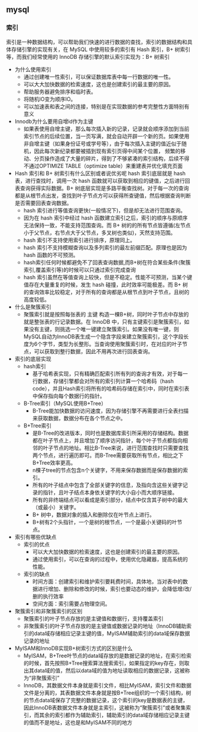 ## mysql

### 索引
索引是一种数据结构，可以帮助我们快速的进行数据的查找，索引的数据结构和具体存储引擎的实现有关，在 MySQL 中使用较多的索引有 Hash 索引，B+ 树索引等，而我们经常使用的 InnoDB 存储引擎的默认索引实现为：B+ 树索引
* 为什么使用索引
  * 通过创建唯一性索引，可以保证数据库表中每一行数据的唯一性。
  * 可以大大加快数据的检索速度，这也是创建索引的最主要的原因。
  * 帮助服务器避免排序和临时表。
  * 将随机IO变为顺序IO。
  * 可以加速表和表之间的连接，特别是在实现数据的参考完整性方面特别有意义
* Innodb为什么要用自增id作为主键
  * 如果表使用自增主键，那么每次插入新的记录，记录就会顺序添加到当前索引节点的后续位置，当一页写满，就会自动开辟一个新的页。如果使用非自增主键（如果身份证号或学号等），由于每次插入主键的值近似于随机，因此每次新纪录都要被插到现有索引页得中间某个位置， 频繁的移动、分页操作造成了大量的碎片，得到了不够紧凑的索引结构，后续不得不通过OPTIMIZE TABLE（optimize table）来重建表并优化填充页面
* Hash 索引和 B+ 树索引有什么区别或者说优劣呢
hash 索引底层就是 hash 表，进行查找时，调用一次 hash 函数就可以获取到相应的键值，之后进行回表查询获得实际数据。B+ 树底层实现是多路平衡查找树。对于每一次的查询都是从根节点出发，查找到叶子节点方可以获得所查键值，然后根据查询判断是否需要回表查询数据。
  * hash 索引进行等值查询更快(一般情况下)，但是却无法进行范围查询。
  * 因为在 hash 索引中经过 hash 函数建立索引之后，索引的顺序与原顺序无法保持一致，不能支持范围查询。而 B+ 树的的所有节点皆遵循(左节点小于父节点，右节点大于父节点，多叉树也类似)，天然支持范围。
  * hash 索引不支持使用索引进行排序，原理同上。
  * hash 索引不支持模糊查询以及多列索引的最左前缀匹配。原理也是因为 hash 函数的不可预测。
  * hash索引任何时候都避免不了回表查询数据,而B+树在符合某些条件(聚簇索引,覆盖索引等)的时候可以只通过索引完成查询
  * hash 索引虽然在等值查询上较快，但是不稳定。性能不可预测，当某个键值存在大量重复的时候，发生 hash 碰撞，此时效率可能极差。而 B+ 树的查询效率比较稳定，对于所有的查询都是从根节点到叶子节点，且树的高度较低。
* 什么是聚簇索引
  * 聚簇索引就是按照每张表的 主键 构造一棵B+树，同时叶子节点中存放的就是整张表的行记录数据。在 InnoDB 中，只有主键索引是聚簇索引，如果没有主键，则挑选一个唯一键建立聚簇索引。如果没有唯一键，则MySQL自动为InnoDB表生成一个隐含字段来建立聚簇索引，这个字段长度为6个字节，类型为长整形。当查询使用聚簇索引时，在对应的叶子节点，可以获取到整行数据，因此不用再次进行回表查询。
* 索引的底层实现
  * hash索引  
    * 基于哈希表实现，只有精确匹配索引所有列的查询才有效，对于每一行数据，存储引擎都会对所有的索引列计算一个哈希码（hash code），并且Hash索引将所有的哈希码存储在索引中，同时在索引表中保存指向每个数据行的指针。
  * B-Tree索引（MySQL使用B+Tree）
    * B-Tree能加快数据的访问速度，因为存储引擎不再需要进行全表扫描来获取数据，数据分布在各个节点之中。
  * B+Tree索引
    * 是B-Tree的改进版本，同时也是数据库索引所采用的存储结构。数据都在叶子节点上，并且增加了顺序访问指针，每个叶子节点都指向相邻的叶子节点的地址。相比B-Tree来说，进行范围查找时只需要查找两个节点，进行遍历即可。而B-Tree需要获取所有节点，相比之下B+Tree效率更高。
    * n棵子tree的节点包含n个关键字，不用来保存数据而是保存数据的索引。
    * 所有的叶子结点中包含了全部关键字的信息，及指向含这些关键字记录的指针，且叶子结点本身依关键字的大小自小而大顺序链接。
    * 所有的非终端结点可以看成是索引部分，结点中仅含其子树中的最大（或最小）关键字。
    * B+ 树中，数据对象的插入和删除仅在叶节点上进行。
    * B+树有2个头指针，一个是树的根节点，一个是最小关键码的叶节点。
* 索引有哪些优缺点
  * 索引的优点
    * 可以大大加快数据的检索速度，这也是创建索引的最主要的原因。
    * 通过使用索引，可以在查询的过程中，使用优化隐藏器，提高系统的性能。 
  * 索引的缺点
    * 时间方面：创建索引和维护索引要耗费时间，具体地，当对表中的数据进行增加、删除和修改的时候，索引也要动态的维护，会降低增/改/删的执行效率
    * 空间方面：索引需要占物理空间。
* 聚簇索引和非聚簇索引的区别
  * 聚簇索引的叶子节点存放的是主键值和数据行，支持覆盖索引
  * 非聚簇索引的叶子节点存放的是主键值或数据记录的地址（InnoDB辅助索引的data域存储相应记录主键的值，MyISAM辅助索引的data域保存数据记录的地址
* MyISAM和InnoDB实现B+树索引方式的区别是什么
  * MyISAM，B+Tree叶节点的data域存放的是数据记录的地址，在索引检索的时候，首先按照B+Tree搜索算法搜索索引，如果指定的key存在，则取出其data域的值，然后以data域的值为地址读取相应的数据记录，这被称为“非聚簇索引”
  * InnoDB，其数据文件本身就是索引文件，相比MyISAM，索引文件和数据文件是分离的，其表数据文件本身就是按B+Tree组织的一个索引结构，树的节点data域保存了完整的数据记录，这个索引的key是数据表的主键，因此InnoDB表数据文件本身就是主索引，这被称为“聚簇索引”或者聚集索引，而其余的索引都作为辅助索引，辅助索引的data域存储相应记录主键的值而不是地址，这也是和MyISAM不同的地方
